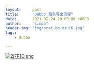```yaml
---
layout:     post
title:      "Dubbo 服务导出流程"
date:       2021-02-24 20:00:00 +0800
author:     "simba"
header-img: "img/post-bg-miui6.jpg"
tags:
    - dubbo

---
```










[![2j7P1O.png](https://z3.ax1x.com/2021/06/17/2j7P1O.png)](https://imgtu.com/i/2j7P1O)